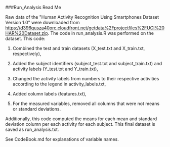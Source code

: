 ###Run_Analysis Read Me

Raw data of the "Human Activity Recognition Using Smartphones Dataset Version 1.0" were downloaded from https://d396qusza40orc.cloudfront.net/getdata%2Fprojectfiles%2FUCI%20HAR%20Dataset.zip. The code in run_analysis.R was performed on the dataset. This code:

1) Combined the test and train datasets (X_test.txt and X_train.txt, respectively),

2) Added the subject identifiers (subject_test.txt and subject_train.txt) and activity labels (Y_test.txt and Y_train.txt),

3) Changed the activity labels from numbers to their respective activities according to the legend in activity_labels.txt,

4) Added column labels (features.txt),

5) For the measured variables, removed all columns that were not means or standard deviations.

Additionally, this code computed the means for each mean and standard deviation column per each activity for each subject. This final dataset is saved as run_analysis.txt.

See CodeBook.md for explanations of variable names.
